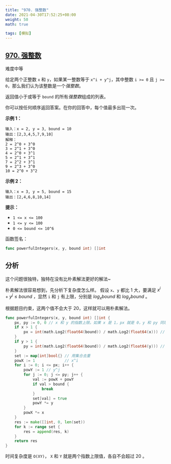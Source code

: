 ```yaml
---
title: "970. 强整数"
date: 2021-04-30T17:52:25+08:00
weight: 50
math: true

tags: [模拟]
---
```


## [970. 强整数](https://leetcode-cn.com/problems/powerful-integers/)

难度中等

给定两个正整数 `x` 和 `y`，如果某一整数等于 `x^i + y^j`，其中整数 `i >= 0` 且 `j >= 0`，那么我们认为该整数是一个*强整数*。

返回值小于或等于 `bound` 的所有*强整数*组成的列表。

你可以按任何顺序返回答案。在你的回答中，每个值最多出现一次。

**示例 1：**

```
输入：x = 2, y = 3, bound = 10
输出：[2,3,4,5,7,9,10]
解释： 
2 = 2^0 + 3^0
3 = 2^1 + 3^0
4 = 2^0 + 3^1
5 = 2^1 + 3^1
7 = 2^2 + 3^1
9 = 2^3 + 3^0
10 = 2^0 + 3^2
```

**示例 2：**

```
输入：x = 3, y = 5, bound = 15
输出：[2,4,6,8,10,14]
```

**提示：**

- `1 <= x <= 100`
- `1 <= y <= 100`
- `0 <= bound <= 10^6`

函数签名：

```go
func powerfulIntegers(x, y, bound int) []int
```

## 分析

这个问题很独特，独特在没有比朴素解法更好的解法~

朴素解法很容易想到，先分析下复杂度怎么样。
假设 `x`、`y` 都比 1 大，要满足 $x^i+y^j \le bound$ ，显然 `i` 和 `j` 有上限，分别是 $log_{x}bound$ 和 $log_{y}bound$ 。

根据题目约束，这两个值不会大于 20，这样就可以用朴素解法。

```go
func powerfulIntegers(x, y, bound int) []int {
	px, py := 0, 0 // x 和 y 的指数上限。如果 x 是 1，px 就是 0，y 和 py 同理
	if x > 1 {
		px = int(math.Log2(float64(bound)) / math.Log2(float64(x))) // log(x, bound)
	}
	if y > 1 {
		py = int(math.Log2(float64(bound)) / math.Log2(float64(y))) // log(y, bound)
	}
	set := map[int]bool{} // 用集合去重
	powX := 1             // x^i
	for i := 0; i <= px; i++ {
		powY := 1 // y^j
		for j := 0; j <= py; j++ {
			val := powX + powY
			if val > bound {
				break
			}
			set[val] = true
			powY *= y
		}
		powX *= x
	}
	res := make([]int, 0, len(set))
	for k := range set {
		res = append(res, k)
	}
	return res
}
```

时间复杂度是 `O(XY)`， `X` 和 `Y` 就是两个指数上限值，各自不会超过 20 。